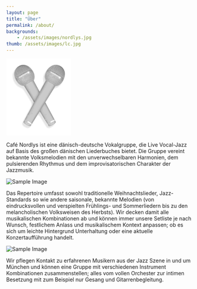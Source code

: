 ```yaml
---
layout: page
title: "Über"
permalink: /about/
backgrounds:
    - /assets/images/nordlys.jpg
thumb: /assets/images/lc.jpg
---
```


![Crossed mics](/assets/images/mics.gif)

Café Nordlys ist eine dänisch-deutsche Vokalgruppe, die Live Vocal-Jazz auf Basis des großen dänischen Liederbuches bietet. Die Gruppe vereint bekannte Volksmelodien mit den unverwechselbaren Harmonien, dem pulsierenden Rhythmus und dem improvisatorischen Charakter der Jazzmusik.

![Sample Image](http://lorempixel.com/1024/500/nature/2)

Das Repertoire umfasst sowohl traditionelle Weihnachtslieder, Jazz-Standards so wie andere saisonale, bekannte Melodien (von eindrucksvollen und verspielten Frühlings- und Sommerliedern bis zu den melancholischen Volksweisen des Herbsts). Wir decken damit alle musikalischen Kombinationen ab und können immer unsere Setliste je nach Wunsch, festlichem Anlass und musikalischem Kontext anpassen; ob es sich um leichte Hintergrund Unterhaltung oder eine aktuelle Konzertaufführung handelt.

![Sample Image](http://lorempixel.com/1024/500/nature/3)

Wir pflegen Kontakt zu erfahrenen Musikern aus der Jazz Szene in und um München und können eine Gruppe mit verschiedenen Instrument Kombinationen zusammenstellen; alles vom vollen Orchester zur intimen Besetzung mit zum Beispiel nur Gesang und Gitarrenbegleitung.


